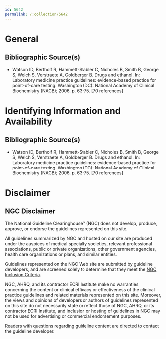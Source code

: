 ```yaml
---
id: 5642
permalink: /:collection/5642
---
```


# General

## Bibliographic Source(s)

- Watson ID, Bertholf R, Hammett-Stabler C, Nicholes B, Smith B, George S, Welch S, Verstraete A, Goldberger B. Drugs and ethanol. In: Laboratory medicine practice guidelines: evidence-based practice for point-of-care testing. Washington (DC): National Academy of Clinical Biochemistry (NACB); 2006. p. 63-75. [70 references]

# Identifying Information and Availability

## Bibliographic Source(s)

- Watson ID, Bertholf R, Hammett-Stabler C, Nicholes B, Smith B, George S, Welch S, Verstraete A, Goldberger B. Drugs and ethanol. In: Laboratory medicine practice guidelines: evidence-based practice for point-of-care testing. Washington (DC): National Academy of Clinical Biochemistry (NACB); 2006. p. 63-75. [70 references]

# Disclaimer

## NGC Disclaimer

The National Guideline Clearinghouse™ (NGC) does not develop, produce, approve, or endorse the guidelines represented on this site.

All guidelines summarized by NGC and hosted on our site are produced under the auspices of medical specialty societies, relevant professional associations, public or private organizations, other government agencies, health care organizations or plans, and similar entities.

Guidelines represented on the NGC Web site are submitted by guideline developers, and are screened solely to determine that they meet the [NGC Inclusion Criteria](/help-and-about/summaries/inclusion-criteria).

NGC, AHRQ, and its contractor ECRI Institute make no warranties concerning the content or clinical efficacy or effectiveness of the clinical practice guidelines and related materials represented on this site. Moreover, the views and opinions of developers or authors of guidelines represented on this site do not necessarily state or reflect those of NGC, AHRQ, or its contractor ECRI Institute, and inclusion or hosting of guidelines in NGC may not be used for advertising or commercial endorsement purposes.

Readers with questions regarding guideline content are directed to contact the guideline developer.

